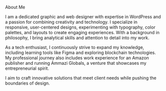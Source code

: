 About Me

I am a dedicated graphic and web designer with expertise in WordPress and a passion for combining creativity and technology. I specialize in responsive, user-centered designs, experimenting with typography, color palettes, and layouts to create engaging experiences. With a background in philosophy, I bring analytical skills and attention to detail into my work.

As a tech enthusiast, I continuously strive to expand my knowledge, including learning tools like Figma and exploring blockchain technologies. My professional journey also includes work experience for an Amazon publisher and running Ammazi Globals, a venture that showcases my entrepreneurial spirit.

I aim to craft innovative solutions that meet client needs while pushing the boundaries of design.

